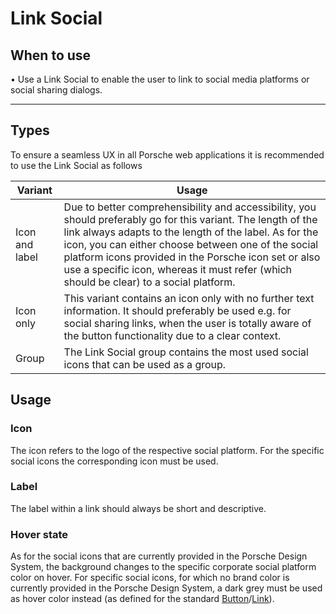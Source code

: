 # Link Social

## When to use
  • Use a Link Social to enable the user to link to social media platforms or social sharing dialogs.   

--- 

## Types

To ensure a seamless UX in all Porsche web applications it is recommended to use the Link Social as follows

| Variant | Usage |
|----|----|
| Icon and label| Due to better comprehensibility and accessibility, you should preferably go for this variant. The length of the link always adapts to the length of the label. As for the icon, you can either choose between one of the social platform icons provided in the Porsche icon set or also use a specific icon, whereas it must refer (which should be clear) to a social platform. |
| Icon only| This variant contains an icon only with no further text information. It should preferably be used e.g. for social sharing links, when the user is totally aware of the button functionality due to a clear context. |
| Group | The Link Social group contains the most used social icons that can be used as a group.


## Usage

### Icon
The icon refers to the logo of the respective social platform. For the specific social icons the corresponding icon must be used.

### Label
The label within a link should always be short and descriptive.

### Hover state
As for the social icons that are currently provided in the Porsche Design System, the background changes to the specific corporate social platform color on hover. For specific social icons, for which no brand color is currently provided in the Porsche Design System, a dark grey must be used as hover color instead (as defined for the standard [Button](/components/button)/[Link](/components/link)).